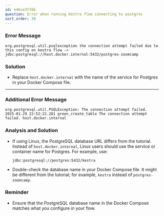 ```yaml
---
id: e4bce3ff6b
question: Error when running Kestra flow connecting to postgres
sort_order: 50
---
```


### Error Message
```plaintext
org.postgresql.util.psqlexception the connection attempt failed due to this config on kestra flow -> jdbc:postgresql://host.docker.internal:5432/postgres-zoomcamp
```

### Solution
- Replace `host.docker.internal` with the name of the service for Postgres in your Docker Compose file.

---

### Additional Error Message
```plaintext
org.postgresql.util.PSQLException: The connection attempt failed. 2025-01-29 22:52:22.281 green_create_table The connection attempt failed. host.docker.internal
```

### Analysis and Solution
- If using Linux, the PostgreSQL database URL differs from the tutorial. Instead of `host.docker.internal`, Linux users should use the service or container name for Postgres. For example, use:
  
  ```plaintext
  jdbc:postgresql://postgres:5432/kestra
  ```
- Double-check the database name in your Docker Compose file. It might be different from the tutorial; for example, `kestra` instead of `postgres-zoomcamp`.

### Reminder
- Ensure that the PostgreSQL database name in the Docker Compose matches what you configure in your flow.